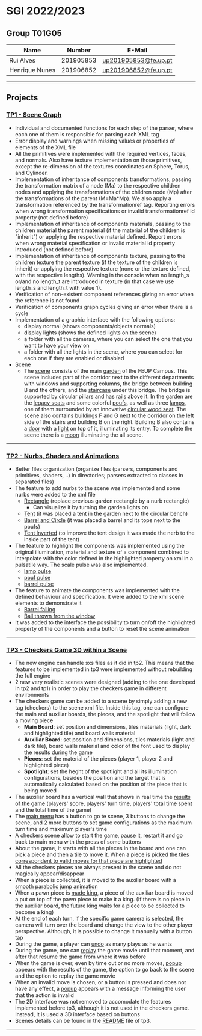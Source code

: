 # SGI 2022/2023

## Group T01G05
| Name             | Number    | E-Mail                              |
| ---------------- | --------- | ----------------------------------- |
| Rui Alves        | 201905853 | up201905853@fe.up.pt                |
| Henrique Nunes   | 201906852 | up201906852@fe.up.pt                |

----

## Projects

### [TP1 - Scene Graph](tp1)

- Individual and documented functions for each step of the parser, where each one of them is responsible for parsing each XML tag
- Error display and warnings when missing values or properties of elements of the XML file
- All the primitives were implemented with the required vertices, faces, and normals. Also have texture implementation on those primitives, except the re-dimension of the textures coordinates on Sphere, Torus, and Cylinder.
- Implementation of inheritance of components transformations, passing the transformation matrix of a node (Ma) to the respective children nodes and applying the transformations of the children node (Mp) after the transformations of the parent (M=Ma*Mp). We also apply a transformation referenced by the transformationref tag. Reporting errors when wrong transformation specifications or invalid transformationref id property (not defined before)
- Implementation of inheritance of components materials, passing to the children material the parent material (if the material of the children is "inherit") or applying the respective material defined. Report errors when wrong material specification or invalid material id property introduced (not defined before)
- Implementation of inheritance of components texture, passing to the children texture the parent texture (if the texture of the children is inherit) or applying the respective texture (none or the texture defined, with the respective lengths). Warning in the console when no length_s or/and no length_t are introduced in texture (in that case we use length_s and length_t with value 1). 
- Verification of non-existent component references giving an error when the reference is not found
- Verification of components graph cycles giving an error when there is a cycle
- Implementation of a graphic interface with the following options:
  - display normal (shows components/objects normals)
  - display lights (shows the defined lights on the scene)
  - a folder with all the cameras, where you can select the one that you want to have your view on
  - a folder with all the lights in the scene, where you can select for each one if they are enabled or disabled
- Scene
  - The [scene](tp1/screenshots/feup.png) consists of the main [garden](tp1/screenshots/garden.png) of the FEUP Campus. This scene includes part of the corridor next to the different departments with windows and supporting columns, the bridge between building B and the others, and the [staircase](tp1/screenshots/front.png) under this bridge. The bridge is supported by circular pillars and has [rails](tp1/screenshots/rails.png) above it. In the garden are the [legacy seats](tp1/screenshots/bench.png) and some colorful [poufs](tp1/screenshots/poufs.png), as well as three [lamps](tp1/screenshots/lamp.png), one of them surrounded by an innovative [circular wood seat](tp1/screenshots/circular_bench.png). The scene also contains buildings F and G next to the corridor on the left side of the stairs and building B on the right. Building B also contains a [door](tp1/screenshots/door_off.png) with a [light](tp1/screenshots/door_on.png) on top of it, illuminating its entry. To complete the scene there is a [moon](tp1/screenshots/garden_back.png) illuminating the all scene.

-----

### [TP2 - Nurbs, Shaders and Animations](tp2)
- Better files organization (organize files (parsers, components and primitives, shaders, ..) in directories; parsers extracted to classes in separated files)
- The feature to add nurbs to the scene was implemented and some nurbs were added to the xml file
  - [Rectangle](tp2/screenshots/garden_light.png) (replace previous garden rectangle by a nurb rectangle)
    - Can visualize it by turning the garden lights on
  - [Tent](tp2/screenshots/normalTent.png) (it was placed a tent in the garden next to the circular bench)
  - [Barrel and Circle](tp2/screenshots/barrelPoufs.png) (it was placed a barrel and its tops next to the poufs)
  - [Tent Inverted](tp2/screenshots/invertedTent.png) (to improve the tent design it was made the nerb to the inside part of the tent)
- The feature to highlight the components was implemented using the original illumination, material and texture of a component combined to interpolate with the color defined in the highlighted property on xml in a pulsatile way. The scale pulse was also implemented.
  - [lamp pulse](tp2/screenshots/Lamp.gif) 
  - [pouf pulse](tp2/screenshots/Pouf.gif) 
  - [barrel pulse](tp2/screenshots/BarrelPulse.gif) 
- The feature to animate the components was implemented with the defined behaviour and specification. It were added to the xml scene elements to demonstrate it
  - [Barrel falling](tp2/screenshots/BarrelFallen.gif)
  - [Ball thrown from the window](tp2/screenshots/Ovni.gif)
- It was added to the interface the possibility to turn on/off the highlighted property of the components and a button to reset the scene animation
----

### [TP3 - Checkers Game 3D within a Scene](tp3)

- The new engine can handle sxs files as it did in tp2. This means that the features to be implemented in tp3 were implemented without rebuilding the full engine
- 2 new very realistic scenes were designed (adding to the one developed in tp2 and tp1) in order to play the checkers game in different environments
- The checkers game can be added to a scene by simply adding a new tag (checkers) to the scene xml file. Inside this tag, one can configure the main and auxiliar boards, the pieces, and the spotlight that will follow a moving piece
  - **Main Board**: set position and dimensions, tiles materials (light, dark and highlighted tile) and board walls material
  - **Auxiliar Board**: set position and dimensions, tiles materials (light and dark tile), board walls material and color of the font used to display the results during the game
  - **Pieces**: set the material of the pieces (player 1, player 2 and highlighted piece)
  - **Spotlight**: set the heght of the spotlight and all its illumination configurations, besides the position and the target that is automatically calculated based on the position of the piece that is being moved
- The auxiliar board has a vertical wall that shows in real time the [results of the game](tp3/screenshots/theme2CheckersSel.png) (players' score, players' turn time, players' total time spent and the total time of the game)
- The [main menu](tp3/screenshots/mainMenu.png) has a button to go te scene, 3 buttons to change the scene, and 2 more buttons to set game configurations as the maximum turn time and maximum player's time
- A checkers scene allow to start the game, pause it, restart it and go back to main menu with the press of some buttons
- About the game, it starts with all the pieces in the board and one can pick a piece and then a tile to move it. When a piece is picked [the tiles correspondent to valid moves for that piece are highlighted](tp3/screenshots/theme1CheckersSel.png)
- All the checkers pieces are always present in the scene and do not magically appear/disappear
- When a piece is collected, it is moved to the auxiliar board with a [smooth parabolic jump animation](tp3/screenshots/BecomeKing.gif)
- When a pawn piece is [made king](tp3/screenshots/BecomeKing.gif), a piece of the auxiliar board is moved a put on top of the pawn piece to make it a king. (If there is no piece in the auxiliar board, the future king waits for a piece to be collected to become a king)
- At the end of each turn, if the specific game camera is selected, the camera will turn over the board and change the view to the other player perspective. Although, it is possible to change it manually with a button tap
- During the game, a player can [undo](tp3/screenshots/Undo.gif) as many plays as he wants
- During the game, one can [replay](tp3/screenshots/GameReplay.gif) the game movie until that moment, and after that resume the game from where it was before
- When the game is over, even by time out or no more moves, [popup](tp3/screenshots/resultsMenu.png) appears with the results of the game, the option to go back to the scene and the option to replay the game movie
- When an invalid move is chosen, or a button is pressed and does not have any effect, a [popup](tp3/screenshots/InvalidMove.gif) appears with a message informing the user that the action is invalid
- The 2D interface was not removed to accomodate the features implemented before tp3, although it is not used in the checkers game. Instead, it is used a 3D interface based on buttons
- Scenes details can be found in the [README](tp3/README.md) file of tp3.
----
